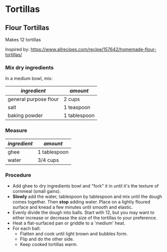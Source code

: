 # Tortillas

## Flour Tortillas

Makes 12 tortillas

Inspired by: <https://www.allrecipes.com/recipe/157642/homemade-flour-tortillas/>

### Mix dry ingredients

In a medium bowl, mix:

| *ingredient* | *amount* |
| --- | --- |
| general purpose flour | 2 cups |
| salt | 1 teaspoon |
| baking powder | 1 tablespoon |

### Measure

| *ingredient* | *amount* |
| --- | --- |
| ghee | 1 tablespoon |
| water | 3/4 cups

### Procedure

* Add ghee to dry ingredients bowl and "fork" it in until it's the texture of cornmeal (small gains).
* **Slowly** add the water, tablespoon by tablespoon and mix until the dough comes together. Then **stop** adding water. Place on a lightly floured surface and knead a few minutes until smooth and elastic.
* Evenly divide the dough into balls. Start with 12, but you may want to either increase or decrease the size of the tortillas to your preference.
* Heat a flat-surfaced pan or griddle to a 'medium' heat.
* For each ball: 
  * Flatten and cook until light brown and bubbles form. 
  * Flip and do the other side.
  * Keep cooked tortillas warm.
